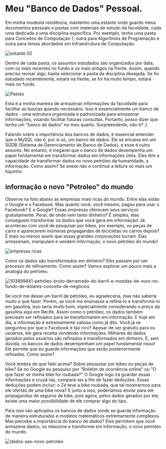 # Meu "Banco de Dados" Pessoal. 

   Em minha modesta residência, mantenho uma estante onde guardo meus documentos pessoais e pastas com materiais de estudo da faculdade, cada uma dedicada a uma disciplina específica. Por exemplo, tenho uma pasta para Conceitos de Computação 1, outra para Algoritmos de Programação e outra para temas abordados em Infraestrutura de Computação.

 ![estante 02](https://github.com/cleibsonsilva94/DiaryOfAnApprentice01/assets/156372072/5286aff5-0aef-42ac-b146-edfc81ad14fb)
   
  Dentro de cada pasta, os assuntos estudados são organizados por data, com os mais recentes no fundo e os mais antigos na frente. Assim, quando preciso revisar algo, basta selecionar a pasta da disciplina desejada. Se foi estudado recentemente, estará na frente; se foi há muito tempo, estará mais no fundo.

![Pastas](https://github.com/cleibsonsilva94/DiaryOfAnApprentice01/assets/156372072/7e167399-4c16-47e0-bc54-617af9b350a3)

  Esta é a minha maneira de armazenar informações da faculdade para facilitar as buscas quando necessário. Isso é essencialmente um banco de dados - uma estrutura organizada e padronizada para armazenar informações, visando facilitar futuras consultas. Portanto, posso dizer que tenho um "banco de dados" no meu quarto. Surpreendente, não é? ;)

  Falando sobre a importância dos bancos de dados, é essencial entender que o MySQL não é, por si só, um banco de dados. Ele se encaixa em um SGDB (Sistema de Gerenciamento de Banco de Dados), e esse é outro assunto. No entanto, é inegável que o banco de dados desempenha um papel fundamental em transformar dados em informações úteis. Eles têm a capacidade de transformar dados no novo petróleo da humanidade, a informação. Como assim? Se avexe não e continue a leitura só mais um tiquinho.

## informação o **novo "Petroleo"** do mundo

   Observe na foto abaixo as empresas mais ricas do mundo. Entre elas estão o Google e o Facebook. Mas quanto você, você mesmo, pagou para usar o Facebook? E o Google? Essas empresas oferecem seus serviços gratuitamente. Peraí, de onde vem tanto dinheiro? É simples, elas conseguem transformar os dados que você gera em informação! Já aconteceu com você de pesquisar por bikes, por exemplo, ou peças de carro e aparecerem inúmeras propagandas de bicicletas ou carros depois? É mais ou menos assim que essas grandes corporações lucram. Elas armazenam, manipulam e vendem informação, o novo petróleo do mundo!

![empresas ricas](https://github.com/cleibsonsilva94/DiaryOfAnApprentice01/assets/156372072/ce006ecc-3a20-4892-9454-83d588d28511)

   Como os dados são transformados em dinheiro? Eles passam por um processo de refinamento. Como assim? Vamos explorar um pouco mais a analogia do petróleo.

![103899841-petróleo-bruto-derramado-do-barril-e-moedas-de-ouro-no-fundo-de-dólares-conceito-de-negócios](https://github.com/cleibsonsilva94/DiaryOfAnApprentice01/assets/156372072/7fd93851-c205-4309-b937-6121117702c3)       

   Se você me desse um barril de petróleo, eu agradeceria, mas não saberia muito o que fazer. Porém, se você me ensinasse a refiná-lo e transformá-lo em gasolina, isso seria muito bom, especialmente considerando o preço da gasolina aqui em Recife. Assim como o petróleo, os dados também precisam ser refinados para se transformarem em informação. E hoje em dia, a informação é extremamente valiosa como já dito. Você já se perguntou por que o Facebook é tão rico? Apesar de ser gratuito para os usuários, ele gera receita vendendo informações. Milhares de dados gerados pelos usuários são refinados e transformados em dinheiro. E, sem dúvida, os bancos de dados desempenham um papel fundamental nisso! Ele permite que eu guarde informações que serão posteriormente refinadas. Como assim? 

Você lembra do que falei acima? Sobre pesquisar por bikes ou peças de bike? Se no Google eu pesquiso por "Boletim de ocorrência online" ou "O que fazer se minha bike foi roubada?" O Google logo irá guardar essas informações e cruzá-las, compará-las a fim de fazer deduções. Essas deduções podem incluir: o Zé teve a bike roubada, que tal mostrarmos para ele ofertas de uma bike nova? E junto a isso, poderíamos enviar para ele propagandas de seguros de bike, pois agora, pelos dados gerados por ele, existe uma maior possibilidade de ele comprar algo do tipo.

Para isso são aplicados os bancos de dados (onde se guarda informação de maneira estruturada) e modelos matemáticos extremamente complexos. Mas percebe a importância do banco de dados? Eles permitem que você armazene dados, os relacione e transforme em informação, o novo petróleo do mundo.

![dados-sao-novo-petroleo](https://github.com/cleibsonsilva94/DiaryOfAnApprentice01/assets/156372072/6d679e8a-6ea9-4a0c-befa-66a9b9699b21)
